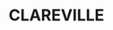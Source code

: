 ---
lastmod: '2025-04-06T06:05:20+00:00'
latitude: -33.634816
layout: suburb
longitude: 151.323289
postcode: '2107'
state: NSW
title: CLAREVILLE
url: /nsw/clareville/
---